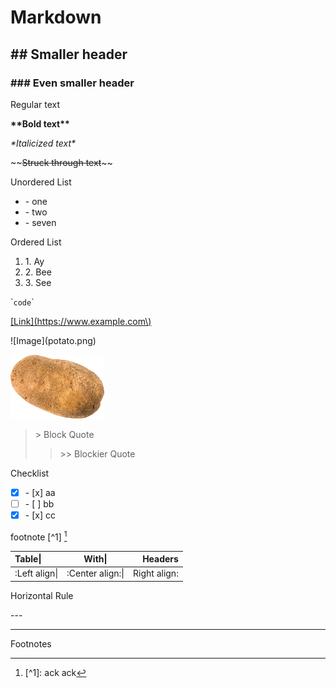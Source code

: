 # Markdown

## \#\# Smaller header

### \#\#\# Even smaller header

Regular text

**\*\*Bold text\*\***

*\*Italicized text\**

\~\~~~Struck through text~~\~\~

Unordered List
- \- one
- \- two
- \- seven

Ordered List
1. 1\. Ay
2. 2\. Bee
3. 3\. See

\``code`\`

[\[Link\]\(https://www.example.com\)](https://www.godieinahole.com)

\!\[Image\]\(potato.png\)

![Potato](potato.png)

> \> Block Quote
>> \>\> Blockier Quote

Checklist
- [x] \- \[x] aa
- [ ] \- \[ ] bb
- [x] \- \[x] cc

footnote \[^1] [^1]


Table\||With\||Headers
:--------|:--------:|--------:
\:Left align\||\:Center align:\||Right align\:

Horizontal Rule

\-\-\-

---

Footnotes

[^1]: \[^1]: ack ack